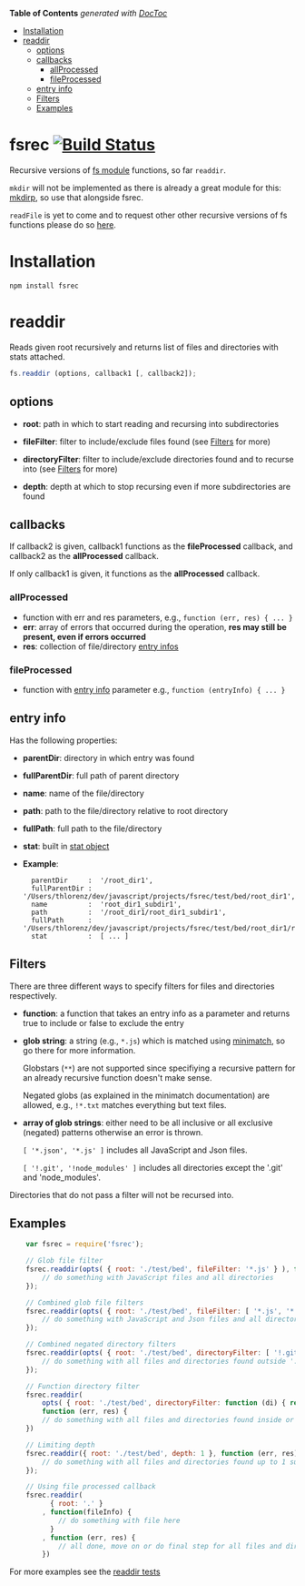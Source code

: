 **Table of Contents**  *generated with [DocToc](http://doctoc.herokuapp.com/)*

- [Installation](#installation)
- [readdir](#readdir)
	- [options](#options)
	- [callbacks](#callbacks)
		- [allProcessed ](#allprocessed)
		- [fileProcessed](#fileprocessed)
	- [entry info](#entry-info)
	- [Filters](#filters)
	- [Examples](#examples)

# fsrec [![Build Status](https://secure.travis-ci.org/thlorenz/fsrec.png)](http://travis-ci.org/thlorenz/fsrec)

Recursive versions of [fs module](http://nodejs.org/docs/v0.6.6/api/fs.html) functions, so far `readdir`.

`mkdir` will not be implemented as there is already a great module for this:
[mkdirp](https://github.com/substack/node-mkdirp), so use that alongside fsrec.

`readFile` is yet to come and to request other other recursive versions of fs functions please do so [here](https://github.com/thlorenz/fsrec/issues/new).

# Installation

    npm install fsrec

# readdir

Reads given root recursively and returns list of files and directories with stats attached.

```javascript
fs.readdir (options, callback1 [, callback2]);
```

## options
    
- **root**: path in which to start reading and recursing into subdirectories

- **fileFilter**: filter to include/exclude files found (see [Filters](#filters) for more)

- **directoryFilter**: filter to include/exclude directories found and to recurse into (see [Filters](#filters) for more)

- **depth**: depth at which to stop recursing even if more subdirectories are found

## callbacks

If callback2 is given, callback1 functions as the **fileProcessed** callback, and callback2 as the **allProcessed** callback.

If only callback1 is given, it functions as the **allProcessed** callback.

### allProcessed 

- function with err and res parameters, e.g., `function (err, res) { ... }`
- **err**: array of errors that occurred during the operation, **res may still be present, even if errors occurred**
- **res**: collection of file/directory [entry infos](#entry-info)

### fileProcessed

- function with [entry info](#entry-info) parameter e.g., `function (entryInfo) { ... }`

## entry info

Has the following properties:

- **parentDir**: directory in which entry was found
- **fullParentDir**: full path of parent directory
- **name**: name of the file/directory
- **path**: path to the file/directory relative to root directory
- **fullPath**: full path to the file/directory
- **stat**: built in [stat object](http://nodejs.org/docs/v0.4.9/api/fs.html#fs.Stats)
- **Example**:
            
        parentDir     :  '/root_dir1',
        fullParentDir :  '/Users/thlorenz/dev/javascript/projects/fsrec/test/bed/root_dir1',
        name          :  'root_dir1_subdir1',
        path          :  '/root_dir1/root_dir1_subdir1',
        fullPath      :  '/Users/thlorenz/dev/javascript/projects/fsrec/test/bed/root_dir1/root_dir1_subdir1',
        stat          :  [ ... ]
                    
## Filters
    
There are three different ways to specify filters for files and directories respectively. 

- **function**: a function that takes an entry info as a parameter and returns true to include or false to exclude the entry

- **glob string**: a string (e.g., `*.js`) which is matched using [minimatch](https://github.com/isaacs/minimatch), so go there for more
    information. 

    Globstars (`**`) are not supported since specifiying a recursive pattern for an already recursive function doesn't make sense.

    Negated globs (as explained in the minimatch documentation) are allowed, e.g., `!*.txt` matches everything but text files.

- **array of glob strings**: either need to be all inclusive or all exclusive (negated) patterns otherwise an error is thrown.
    
    `[ '*.json', '*.js' ]` includes all JavaScript and Json files.
    
    
    `[ '!.git', '!node_modules' ]` includes all directories except the '.git' and 'node_modules'.

Directories that do not pass a filter will not be recursed into.

## Examples

```javascript
    var fsrec = require('fsrec');

    // Glob file filter
    fsrec.readdir(opts( { root: './test/bed', fileFilter: '*.js' } ), function (err, res) {
        // do something with JavaScript files and all directories
    });

    // Combined glob file filters
    fsrec.readdir(opts( { root: './test/bed', fileFilter: [ '*.js', '*.json' ] } ), function (err, res) {
        // do something with JavaScript and Json files and all directories
    });

    // Combined negated directory filters
    fsrec.readdir(opts( { root: './test/bed', directoryFilter: [ '!.git', '!*modules' ] } ), function (err, res) {
        // do something with all files and directories found outside '.git' or any modules directory 
    });

    // Function directory filter
    fsrec.readdir(
        opts( { root: './test/bed', directoryFilter: function (di) { return di.name.length === 9; } }), 
        function (err, res) {
        // do something with all files and directories found inside or matching directories whose name has length 9
    })

    // Limiting depth
    fsrec.readdir({ root: './test/bed', depth: 1 }, function (err, res) {
        // do something with all files and directories found up to 1 subdirectory deep
    });

    // Using file processed callback
    fsrec.readdir(
          { root: '.' }
        , function(fileInfo) { 
            // do something with file here
          } 
        , function (err, res) {
            // all done, move on or do final step for all files and directories here
        })
```

For more examples see the [readdir tests](https://github.com/thlorenz/fsrec/blob/master/test/readdir.js)

